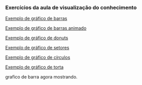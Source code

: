 <!DOCTYPE html>
<html>
   
   <head>
        
   </head>
   

   <body>
        <svg width = "400" height = "400"></svg>
        <H3>Exercícios da aula de visualização do conhecimento </H3>
        <p><a href="barchart.html">Exemplo de gráfico de barras</a></p>
        <p><a href="animated_barchart.html">Exemplo de gráfico de barras animado</a></p>
        <p><a href="donutchart.html">Exemplo de gráfico de donuts</a></p>
        <p><a href="circlechart.html">Exemplo de gráfico de setores</a></p>
        <p><a href="linegraph.html">Exemplo de gráfico de círculos</a></p>
        <p><a href="piechart.html">Exemplo de gráfico de torta</a></p>
        <p><frame src="barchart.html">grafico de barra agora mostrando.</frame></p>


       

     
   </body>
</html>
